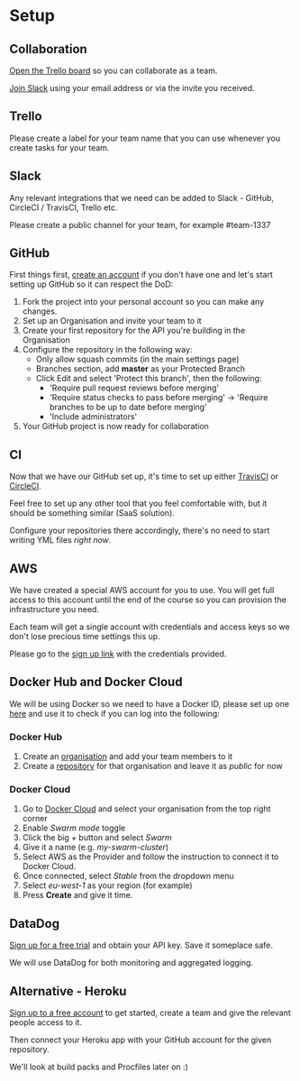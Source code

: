 # Setup

## Collaboration

[Open the Trello board](https://trello.com/b/IKwQ0ljq/microservices-course) so you can collaborate as a team.

[Join Slack](https://join.slack.com/t/microservices-course/signup) using your email address or via the invite you received.

## Trello

Please create a label for your team name that you can use whenever you create tasks for your team.

## Slack

Any relevant integrations that we need can be added to Slack - GitHub, CircleCI / TravisCI, Trello etc.

Please create a public channel for your team, for example #team-1337

## GitHub

First things first, [create an account](https://github.com) if you don't have one and let's start setting up GitHub so it can respect the DoD:

1. Fork the project into your personal account so you can make any changes. 
2. Set up an Organisation and invite your team to it
3. Create your first repository for the API you're building in the Organisation
4. Configure the repository in the following way:
   * Only allow squash commits (in the main settings page)
   * Branches section, add **master** as your Protected Branch
   * Click Edit and select 'Protect this branch', then the following:
        * 'Require pull request reviews before merging'
        * 'Require status checks to pass before merging' -> 'Require branches to be up to date before merging'
        * 'Include administrators'
5. Your GitHub project is now ready for collaboration

## CI

Now that we have our GitHub set up, it's time to set up either [TravisCI](https://travis-ci.org/) or [CircleCI](https://circleci.com/signup/).

Feel free to set up any other tool that you feel comfortable with, but it should be something similar (SaaS solution).

Configure your repositories there accordingly, there's no need to start writing YML files *right now*.

## AWS

We have created a special AWS account for you to use. You will get full access to this account until the end of the course so
you can provision the infrastructure you need.

Each team will get a single account with credentials and access keys so we don't lose precious time settings this up.

Please go to the [sign up link](https://and-course-sandbox.signin.aws.amazon.com/console) with the credentials provided.

## Docker Hub and Docker Cloud

We will be using Docker so we need to have a Docker ID, please set up one [here](https://hub.docker.com/) and use it to check if 
you can log into the following:

### Docker Hub

1. Create an [organisation](https://hub.docker.com/organizations/) and add your team members to it
2. Create a [repository](https://hub.docker.com/add/repository/) for that organisation and leave it as *public* for now

### Docker Cloud

1. Go to [Docker Cloud](https://cloud.docker.com/) and select your organisation from the top right corner
2. Enable *Swarm mode* toggle 
3. Click the big *+* button and select *Swarm*
4. Give it a name (e.g. *my-swarm-cluster*)
5. Select AWS as the Provider and follow the instruction to connect it to Docker Cloud.
6. Once connected, select *Stable* from the dropdown menu
7. Select *eu-west-1* as your region (for example)
8. Press **Create** and give it time.

## DataDog

[Sign up for a free trial](https://app.datadoghq.com/signup/) and obtain your API key. Save it someplace safe.

We will use DataDog for both monitoring and aggregated logging.

## Alternative - Heroku

[Sign up to a free account](https://id.heroku.com/signup/login) to get started, create a team and give the relevant people access to it.

Then connect your Heroku app with your GitHub account for the given repository.

We'll look at build packs and Procfiles later on :)
